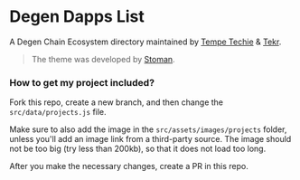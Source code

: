 # Degen Dapps List

A Degen Chain Ecosystem directory maintained by [Tempe Techie](https://warpcast.com/tempetechie.eth) & [Tekr](https://warpcast.com/tekr0x.eth).

> The theme was developed by [Stoman](https://github.com/realstoman/vuejs-tailwindcss-portfolio).

### How to get my project included?

Fork this repo, create a new branch, and then change the `src/data/projects.js` file. 

Make sure to also add the image in the `src/assets/images/projects` folder, unless you'll add an image link from a third-party source. The image should not be too big (try less than 200kb), so that it does not load too long.

After you make the necessary changes, create a PR in this repo.
